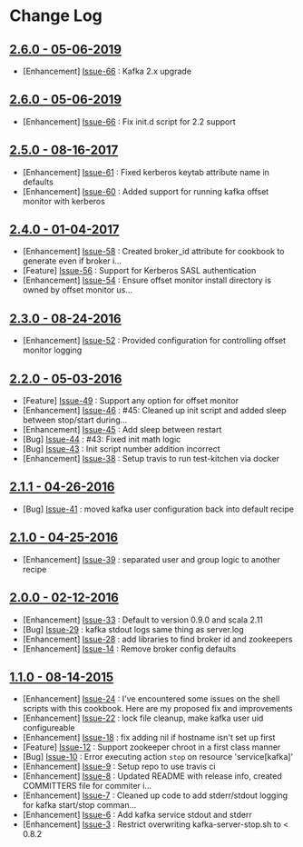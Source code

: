 Change Log
==========

[2.6.0 - 05-06-2019](https://github.com/cerner/cerner_kafka/issues?milestone=11&state=closed)
---------------------------------------------------------------------------------------------

  * [Enhancement] [Issue-66](https://github.com/cerner/cerner_kafka/issues/66) : Kafka 2.x upgrade

[2.6.0 - 05-06-2019](https://github.com/cerner/cerner_kafka/issues?milestone=11&state=closed)
---------------------------------------------------------------------------------------------

  * [Enhancement] [Issue-66](https://github.com/cerner/cerner_kafka/issues/66) : Fix init.d script for 2.2 support

[2.5.0 - 08-16-2017](https://github.com/cerner/cerner_kafka/issues?milestone=10&state=closed)
---------------------------------------------------------------------------------------------

  * [Enhancement] [Issue-61](https://github.com/cerner/cerner_kafka/issues/61) : Fixed kerberos keytab attribute name in defaults
  * [Enhancement] [Issue-60](https://github.com/cerner/cerner_kafka/issues/60) : Added support for running kafka offset monitor with kerberos

[2.4.0 - 01-04-2017](https://github.com/cerner/cerner_kafka/issues?milestone=9&state=closed)
--------------------------------------------------------------------------------------------

  * [Enhancement] [Issue-58](https://github.com/cerner/cerner_kafka/issues/58) : Created broker_id attribute for cookbook to generate even if broker i…
  * [Feature] [Issue-56](https://github.com/cerner/cerner_kafka/issues/56) : Support for Kerberos SASL authentication
  * [Enhancement] [Issue-54](https://github.com/cerner/cerner_kafka/issues/54) : Ensure offset monitor install directory is owned by offset monitor us…

[2.3.0 - 08-24-2016](https://github.com/cerner/cerner_kafka/issues?milestone=8&state=closed)
--------------------------------------------------------------------------------------------

  * [Enhancement] [Issue-52](https://github.com/cerner/cerner_kafka/issues/52) : Provided configuration for controlling offset monitor logging

[2.2.0 - 05-03-2016](https://github.com/cerner/cerner_kafka/issues?milestone=7&state=closed)
--------------------------------------------------------------------------------------------

  * [Feature] [Issue-49](https://github.com/cerner/cerner_kafka/issues/49) : Support any option for offset monitor
  * [Enhancement] [Issue-46](https://github.com/cerner/cerner_kafka/issues/46) : #45: Cleaned up init script and added sleep between stop/start during…
  * [Enhancement] [Issue-45](https://github.com/cerner/cerner_kafka/issues/45) : Add sleep between restart
  * [Bug] [Issue-44](https://github.com/cerner/cerner_kafka/issues/44) : #43: Fixed init math logic
  * [Bug] [Issue-43](https://github.com/cerner/cerner_kafka/issues/43) : Init script number addition incorrect
  * [Enhancement] [Issue-38](https://github.com/cerner/cerner_kafka/issues/38) : Setup travis to run test-kitchen via docker

[2.1.1 - 04-26-2016](https://github.com/cerner/cerner_kafka/issues?milestone=6&state=closed)
--------------------------------------------------------------------------------------------

  * [Bug] [Issue-41](https://github.com/cerner/cerner_kafka/issues/41) : moved kafka user configuration back into default recipe

[2.1.0 - 04-25-2016](https://github.com/cerner/cerner_kafka/issues?milestone=5&state=closed)
--------------------------------------------------------------------------------------------

  * [Enhancement] [Issue-39](https://github.com/cerner/cerner_kafka/issues/39) : separated user and group logic to another recipe

[2.0.0 - 02-12-2016](https://github.com/cerner/cerner_kafka/issues?milestone=4&state=closed)
--------------------------------------------------------------------------------------------

  * [Enhancement] [Issue-33](https://github.com/cerner/cerner_kafka/issues/33) : Default to version 0.9.0 and scala 2.11
  * [Bug] [Issue-29](https://github.com/cerner/cerner_kafka/issues/29) : kafka stdout logs same thing as server.log
  * [Enhancement] [Issue-28](https://github.com/cerner/cerner_kafka/issues/28) : add libraries to find broker id and zookeepers
  * [Enhancement] [Issue-14](https://github.com/cerner/cerner_kafka/issues/14) : Remove broker config defaults

[1.1.0 - 08-14-2015](https://github.com/cerner/cerner_kafka/issues?milestone=2&state=closed)
--------------------------------------------------------------------------------------------

  * [Enhancement] [Issue-24](https://github.com/cerner/cerner_kafka/issues/24) : I've encountered some issues on the shell scripts with this cookbook. Here are my proposed fix and improvements
  * [Enhancement] [Issue-22](https://github.com/cerner/cerner_kafka/issues/22) : lock file cleanup, make kafka user uid configureable
  * [Enhancement] [Issue-18](https://github.com/cerner/cerner_kafka/issues/18) : fix adding nil if hostname isn't set up first
  * [Feature] [Issue-12](https://github.com/cerner/cerner_kafka/issues/12) : Support zookeeper chroot in a first class manner
  * [Bug] [Issue-10](https://github.com/cerner/cerner_kafka/issues/10) : Error executing action `stop` on resource 'service[kafka]'
  * [Enhancement] [Issue-9](https://github.com/cerner/cerner_kafka/issues/9) : Setup repo to use travis ci
  * [Enhancement] [Issue-8](https://github.com/cerner/cerner_kafka/issues/8) : Updated README with release info, created COMMITTERS file for commiter i...
  * [Enhancement] [Issue-7](https://github.com/cerner/cerner_kafka/issues/7) : Cleaned up code to add stderr/stdout logging for kafka start/stop comman...
  * [Enhancement] [Issue-6](https://github.com/cerner/cerner_kafka/issues/6) : Add kafka service stdout and stderr
  * [Enhancement] [Issue-3](https://github.com/cerner/cerner_kafka/issues/3) : Restrict overwriting kafka-server-stop.sh to < 0.8.2
